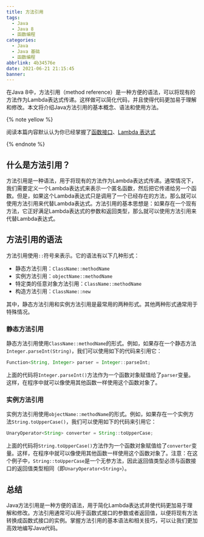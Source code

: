 ```yaml
---
title: 方法引用
tags:
  - Java
  - Java 8
  - 函数编程
categories:
  - Java
  - Java 基础
  - 函数编程
abbrlink: 4b34576e
date: 2021-06-21 21:15:45
banner:
---
```


在Java 8中，方法引用（method reference）是一种方便的语法，可以将现有的方法作为Lambda表达式传递。这样做可以简化代码，并且使得代码更加易于理解和修改。本文将介绍Java方法引用的基本概念、语法和使用方法。

{% note yellow %}

阅读本篇内容默认认为你已经掌握了[函数接口](/posts/a65f2ab8/)、[Lambda 表达式](/posts/9fa75fc1/)

{% endnote %}

## 什么是方法引用？

方法引用是一种语法，用于将现有的方法作为Lambda表达式传递。通常情况下，我们需要定义一个Lambda表达式来表示一个匿名函数，然后把它传递给另一个函数。但是，如果这个Lambda表达式只是调用了一个已经存在的方法，那么就可以使用方法引用来代替Lambda表达式。方法引用的基本思想是：如果存在一个现有方法，它正好满足Lambda表达式的参数和返回类型，那么就可以使用方法引用来代替Lambda表达式。

## 方法引用的语法

方法引用使用`::`符号来表示。它的语法有以下几种形式：

- 静态方法引用：`ClassName::methodName`
- 实例方法引用：`objectName::methodName`
- 特定类的任意对象方法引用：`ClassName::methodName`
- 构造方法引用：`ClassName::new`

其中，静态方法引用和实例方法引用是最常用的两种形式。其他两种形式通常用于特殊情况。

### 静态方法引用

静态方法引用使用`ClassName::methodName`的形式。例如，如果存在一个静态方法`Integer.parseInt(String)`，我们可以使用如下的代码来引用它：

```java
Function<String, Integer> parser = Integer::parseInt;
```

上面的代码将`Integer.parseInt()`方法作为一个函数对象赋值给了`parser`变量。这样，在程序中就可以像使用其他函数一样使用这个函数对象了。

### 实例方法引用

实例方法引用使用`objectName::methodName`的形式。例如，如果存在一个实例方法`String.toUpperCase()`，我们可以使用如下的代码来引用它：

```java
UnaryOperator<String> converter = String::toUpperCase;
```

上面的代码将`String.toUpperCase()`方法作为一个函数对象赋值给了`converter`变量。这样，在程序中就可以像使用其他函数一样使用这个函数对象了。注意：在这个例子中，`String::toUpperCase`是一个无参方法，因此返回值类型必须与函数接口的返回值类型相同（即`UnaryOperator<String>`）。

## 总结

Java方法引用是一种方便的语法，用于简化Lambda表达式并使代码更加易于理解和修改。方法引用通常可以用于函数式接口的参数或者返回值，以便将现有方法转换成函数式接口的实例。掌握方法引用的基本语法和相关技巧，可以让我们更加高效地编写Java代码。
